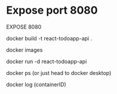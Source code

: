 <!-- In contrast to using docker-compose up, when create indiviudal image using Dockerfile, add it to the dockerfile-->
# Expose port 8080
EXPOSE 8080

<!-- 1.Build the Docker image: Open a terminal in the root directory of your project and run the docker build command to build the Docker image. You need to specify a tag for the image using the -t flag.-->
docker build -t react-todoapp-api .

<!-- Verify the Docker image: Once the build process is complete, you can verify that the image was created successfully by running docker images: -->
docker images

<!-- run the container using this image, in this case, react-todoapp-api -->
docker run -d react-todoapp-api


<!-- below is optional and check all in the docker desktop -->
<!-- check running contianers to get container ID -->
docker ps (or just head to docker desktop)

<!-- check lo msg -->
docker log (containerID)